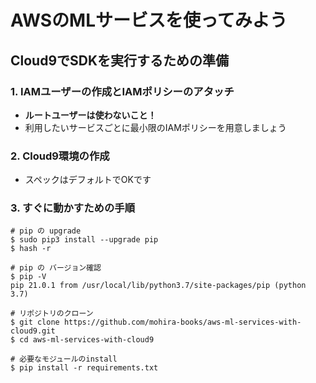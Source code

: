 # AWSのMLサービスを使ってみよう

## Cloud9でSDKを実行するための準備
### 1. IAMユーザーの作成とIAMポリシーのアタッチ

- **ルートユーザーは使わないこと！**
- 利用したいサービスごとに最小限のIAMポリシーを用意しましょう

### 2. Cloud9環境の作成

- スペックはデフォルトでOKです

### 3. すぐに動かすための手順

```
# pip の upgrade
$ sudo pip3 install --upgrade pip
$ hash -r

# pip の バージョン確認
$ pip -V
pip 21.0.1 from /usr/local/lib/python3.7/site-packages/pip (python 3.7)
```

```
# リポジトリのクローン
$ git clone https://github.com/mohira-books/aws-ml-services-with-cloud9.git
$ cd aws-ml-services-with-cloud9

# 必要なモジュールのinstall 
$ pip install -r requirements.txt 
```
